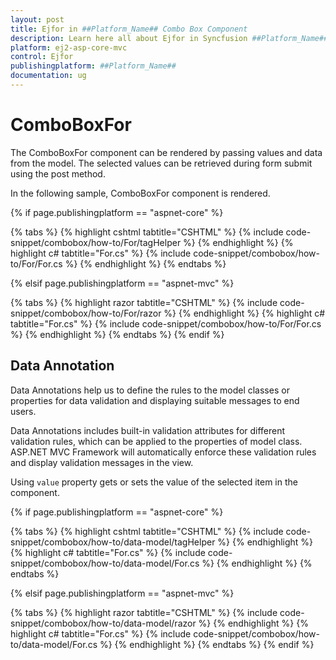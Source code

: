 ```yaml
---
layout: post
title: Ejfor in ##Platform_Name## Combo Box Component
description: Learn here all about Ejfor in Syncfusion ##Platform_Name## Combo Box component of Syncfusion Essential JS 2 and more.
platform: ej2-asp-core-mvc
control: Ejfor
publishingplatform: ##Platform_Name##
documentation: ug
---
```



# ComboBoxFor

The ComboBoxFor component can be rendered by passing values and data from the model. The selected values can be retrieved during form submit using the post method.

In the following sample, ComboBoxFor component is rendered.

{% if page.publishingplatform == "aspnet-core" %}

{% tabs %}
{% highlight cshtml tabtitle="CSHTML" %}
{% include code-snippet/combobox/how-to/For/tagHelper %}
{% endhighlight %}
{% highlight c# tabtitle="For.cs" %}
{% include code-snippet/combobox/how-to/For/For.cs %}
{% endhighlight %}
{% endtabs %}

{% elsif page.publishingplatform == "aspnet-mvc" %}

{% tabs %}
{% highlight razor tabtitle="CSHTML" %}
{% include code-snippet/combobox/how-to/For/razor %}
{% endhighlight %}
{% highlight c# tabtitle="For.cs" %}
{% include code-snippet/combobox/how-to/For/For.cs %}
{% endhighlight %}
{% endtabs %}
{% endif %}



## Data Annotation

Data Annotations help us to define the rules to the model classes or properties for data validation and displaying suitable messages to end users.

Data Annotations includes built-in validation attributes for different validation rules, which can be applied to the properties of model class. ASP.NET MVC Framework will automatically enforce these validation rules and display validation messages in the view.

Using `value` property gets or sets the value of the selected item in the component.

{% if page.publishingplatform == "aspnet-core" %}

{% tabs %}
{% highlight cshtml tabtitle="CSHTML" %}
{% include code-snippet/combobox/how-to/data-model/tagHelper %}
{% endhighlight %}
{% highlight c# tabtitle="For.cs" %}
{% include code-snippet/combobox/how-to/data-model/For.cs %}
{% endhighlight %}
{% endtabs %}

{% elsif page.publishingplatform == "aspnet-mvc" %}

{% tabs %}
{% highlight razor tabtitle="CSHTML" %}
{% include code-snippet/combobox/how-to/data-model/razor %}
{% endhighlight %}
{% highlight c# tabtitle="For.cs" %}
{% include code-snippet/combobox/how-to/data-model/For.cs %}
{% endhighlight %}
{% endtabs %}
{% endif %}


